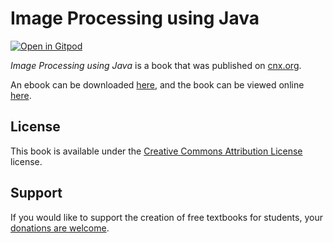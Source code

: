 # Image Processing using Java

[![Open in Gitpod](https://gitpod.io/button/open-in-gitpod.svg)](https://gitpod.io/from-referrer/)

_Image Processing using Java_ is a book that was published on [cnx.org](https://cnx.org/).

An ebook can be downloaded [here](https://github.com/cnx-user-books/cnxbook-image-processing-using-java/releases/latest), and the book can be viewed online [here](https://github.com/cnx-user-books/cnxbook-image-processing-using-java/releases/latest).

## License
This book is available under the [Creative Commons Attribution License](./LICENSE) license.

## Support
If you would like to support the creation of free textbooks for students, your [donations are welcome](https://riceconnect.rice.edu/donation/support-openstax-banner).
